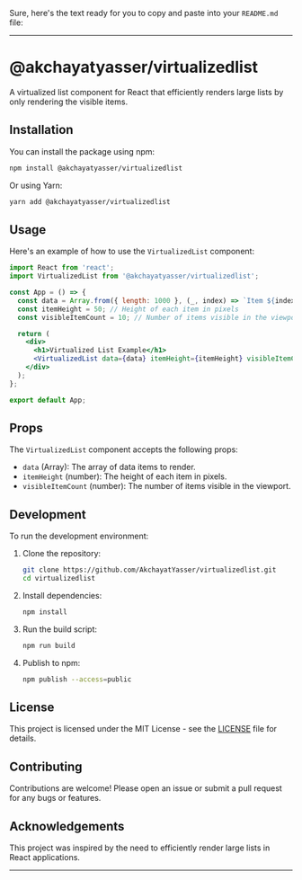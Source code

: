 Sure, here's the text ready for you to copy and paste into your `README.md` file:

---

# @akchayatyasser/virtualizedlist

A virtualized list component for React that efficiently renders large lists by only rendering the visible items.

## Installation

You can install the package using npm:

```bash
npm install @akchayatyasser/virtualizedlist
```

Or using Yarn:

```bash
yarn add @akchayatyasser/virtualizedlist
```

## Usage

Here's an example of how to use the `VirtualizedList` component:

```jsx
import React from 'react';
import VirtualizedList from '@akchayatyasser/virtualizedlist';

const App = () => {
  const data = Array.from({ length: 1000 }, (_, index) => `Item ${index + 1}`);
  const itemHeight = 50; // Height of each item in pixels
  const visibleItemCount = 10; // Number of items visible in the viewport

  return (
    <div>
      <h1>Virtualized List Example</h1>
      <VirtualizedList data={data} itemHeight={itemHeight} visibleItemCount={visibleItemCount} />
    </div>
  );
};

export default App;
```

## Props

The `VirtualizedList` component accepts the following props:

- `data` (Array): The array of data items to render.
- `itemHeight` (number): The height of each item in pixels.
- `visibleItemCount` (number): The number of items visible in the viewport.

## Development

To run the development environment:

1. Clone the repository:
   ```bash
   git clone https://github.com/AkchayatYasser/virtualizedlist.git
   cd virtualizedlist
   ```

2. Install dependencies:
   ```bash
   npm install
   ```

3. Run the build script:
   ```bash
   npm run build
   ```

4. Publish to npm:
   ```bash
   npm publish --access=public
   ```

## License

This project is licensed under the MIT License - see the [LICENSE](LICENSE) file for details.

## Contributing

Contributions are welcome! Please open an issue or submit a pull request for any bugs or features.

## Acknowledgements

This project was inspired by the need to efficiently render large lists in React applications.

---